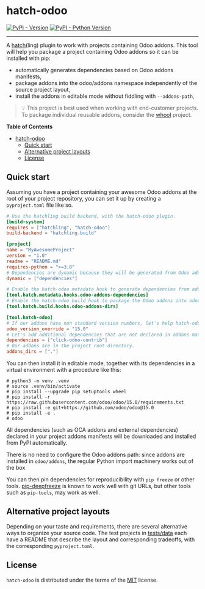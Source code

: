 # hatch-odoo

[![PyPI - Version](https://img.shields.io/pypi/v/hatch-odoo.svg)](https://pypi.org/project/hatch-odoo)
[![PyPI - Python Version](https://img.shields.io/pypi/pyversions/hatch-odoo.svg)](https://pypi.org/project/hatch-odoo)

-----

A [hatch](https://pypi.org/project/hatch/)(ling) plugin to work with projects containing
Odoo addons. This tool will help you package a project containing Odoo addons so it can
be installed with pip:

- automatically generates dependencies based on Odoo addons manifests,
- package addons into the odoo/addons namespace independently of the source project
  layout,
- install the addons in editable mode without fiddling with `--addons-path`,

> 💡 This project is best used when working with end-customer projects. To package
> individual reusable addons, consider the [whool](https://pypi.org/project/whool)
> project.

**Table of Contents**

- [hatch-odoo](#hatch-odoo)
  - [Quick start](#quick-start)
  - [Alternative project layouts](#alternative-project-layouts)
  - [License](#license)

## Quick start

Assuming you have a project containing your awesome Odoo addons at the root of your
project repository, you can set it up by creating a `pyproject.toml` file like so.

```toml
# Use the hatchling build backend, with the hatch-odoo plugin.
[build-system]
requires = ["hatchling", "hatch-odoo"]
build-backend = "hatchling.build"

[project]
name = "MyAwesomeProject"
version = "1.0"
readme = "README.md"
requires-python = ">=3.8"
# Dependencies are dynamic because they will be generated from Odoo addons manifests.
dynamic = ["dependencies"]

# Enable the hatch-odoo metadata hook to generate dependencies from addons manifests.
[tool.hatch.metadata.hooks.odoo-addons-dependencies]
# Enable the hatch-odoo build hook to package the Odoo addons into odoo/addons.
[tool.hatch.build.hooks.odoo-addons-dirs]

[tool.hatch-odoo]
# If our addons have non standard version numbers, let's help hatch-odoo discover the Odoo version.
odoo_version_override = "15.0"
# Let's add additional dependencies that are not declared in addons manifests.
dependencies = ["click-odoo-contrib"]
# Our addons are in the project root directory.
addons_dirs = ["."]
```

You can then install it in editable mode, together with its dependencies in a virtual
environment with a procedure like this:

```console
# python3 -m venv .venv
# source .venv/bin/activate
# pip install --upgrade pip setuptools wheel
# pip install -r https://raw.githubusercontent.com/odoo/odoo/15.0/requirements.txt
# pip install -e git+https://github.com/odoo/odoo@15.0
# pip install -e .
# odoo
```

All dependencies (such as OCA addons and external dependencies) declared in your project
addons manifests will be downloaded and installed from PyPI automatically.

There is no need to configure the Odoo addons path: since addons are installed in
`odoo/addons`, the regular Python import machinery works out of the box

You can then pin dependencies for reproducibility with `pip freeze` or other tools.
[pip-deepfreeze](https://pypi.org/project/pip-deepfreeze/) is known to work well with
git URLs, but other tools such as `pip-tools`, may work as well.

## Alternative project layouts

Depending on your taste and requirements, there are several alternative ways to
organize your source code. The test projects in
[tests/data](https://github.com/acsone/hatch-odoo/tree/main/tests/data) each have a
README that describe the layout and corresponding tradeoffs, with the corresponding
`pyproject.toml`.

## License

`hatch-odoo` is distributed under the terms of the [MIT](https://spdx.org/licenses/MIT.html) license.
